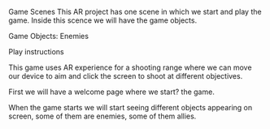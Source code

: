 Game Scenes
This AR project has one scene in which we start and play the game.
Inside this scence we will have the game objects.

Game Objects:
Enemies





Play instructions

This game uses AR experience for a shooting range where we can move our device to aim and click the screen to shoot at different objectives.

First we will have a welcome page where we start? the game.

When the game starts we will start seeing different objects appearing on screen, some of them are enemies, some of them allies.

